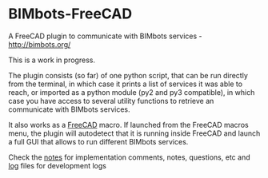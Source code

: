 # BIMbots-FreeCAD
A FreeCAD plugin to communicate with BIMbots services - http://bimbots.org/

This is a work in progress.

The plugin consists (so far) of one python script, that can be run directly from the terminal, in which case it prints a list of services it was able to reach, or imported as a python module (py2 and py3 compatible), in which case you have access to several utility functions to retrieve an communicate with BIMbots services.

It also works as a [FreeCAD](http://www.freecadweb.org) macro. If launched from the FreeCAD macros menu, the plugin will autodetect that it is running inside FreeCAD and launch a full GUI that allows to run different BIMbots services.

Check the [notes](notes.md) for implementation comments, notes, questions, etc and [log](log.md)  files for development logs